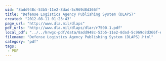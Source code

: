 ```yaml
---
uid: "8add948c-53b5-11e2-8dad-5c969d8d366f"
title: "Defense Logistics Agency Publishing System (DLAPS)"
created: "2012-08-11 01:23:43"
page_url: "http://www.dla.mil/dlaps"
pdf_urls: "http://www.dla.mil/dlaps/dlar/r7500.1.pdf"
local_pdf: "../../hrwgc-pdf/data/8add948c-53b5-11e2-8dad-5c969d8d366f-defense-logistics-agency-publishing-system-dlaps.pdf"
filename: "Defense Logistics Agency Publishing System (DLAPS).html"
category: "pdf"
tags: 
 - PDF
---
```

